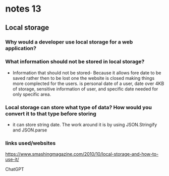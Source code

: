 # notes 13

## Local storage

### Why would a developer use local storage for a web application?

### What information should not be stored in local storage?
- Information that should not be stored- Because it allows fore date to be saved rather then to be lost one the website is closed making things more complected for the users. 
 is personal date of a user, date over 4KB of storage, sensitive information of user, and specific date needed for only specific area.

### Local storage can store what type of data? How would you convert it to that type before storing
- it can store string date. The work around it is by using JSON.Stringify and JSON.parse






### links used/websites


https://www.smashingmagazine.com/2010/10/local-storage-and-how-to-use-it/

ChatGPT

